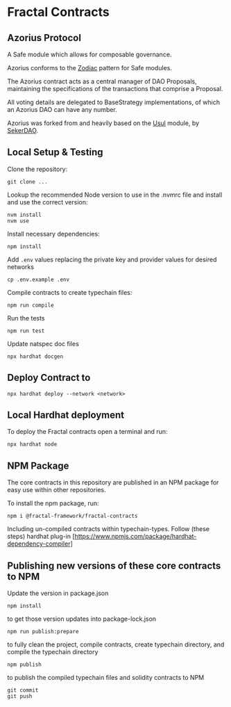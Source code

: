 # Fractal Contracts

## Azorius Protocol
A Safe module which allows for composable governance.

Azorius conforms to the [Zodiac](https://github.com/gnosis/zodiac) pattern for Safe modules.

The Azorius contract acts as a central manager of DAO Proposals, maintaining the specifications of the transactions that comprise a Proposal.

All voting details are delegated to BaseStrategy implementations, of which an Azorius DAO can have any number.

Azorius was forked from and heavily based on the [Usul](https://github.com/SekerDAO/Usul) module, by [SekerDAO](https://github.com/SekerDAO).

## Local Setup & Testing

Clone the repository:
```shell
git clone ...
```

Lookup the recommended Node version to use in the .nvmrc file and install and use the correct version:
```shell
nvm install 
nvm use
```

Install necessary dependencies:
```shell
npm install
```

Add `.env` values replacing the private key and provider values for desired networks
```shell
cp .env.example .env
```

Compile contracts to create typechain files:
```shell
npm run compile
```

Run the tests
```shell
npm run test
```

Update natspec doc files
```shell
npx hardhat docgen
```

## Deploy Contract to <network>
```shell
npx hardhat deploy --network <network>
```

## Local Hardhat deployment

To deploy the Fractal contracts open a terminal and run:
```shell
npx hardhat node
```
## NPM Package
The core contracts in this repository are published in an NPM package for easy use within other repositories.

To install the npm package, run:

```shell
npm i @fractal-framework/fractal-contracts
```

Including un-compiled contracts within typechain-types. Follow (these steps) hardhat plug-in [https://www.npmjs.com/package/hardhat-dependency-compiler]

## Publishing new versions of these core contracts to NPM
Update the version in package.json
```shell
npm install
```
to get those version updates into package-lock.json
```shell
npm run publish:prepare 
```
to fully clean the project, compile contracts, create typechain directory, and compile the typechain directory
```shell
npm publish 
```
to publish the compiled typechain files and solidity contracts to NPM
```shell
git commit
git push
```
